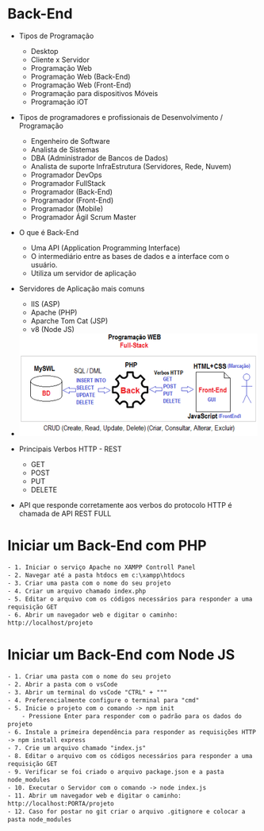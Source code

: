 # Back-End

- Tipos de Programação
	- Desktop
	- Cliente x Servidor
	- Programação Web
	- Programação Web (Back-End)
	- Programação Web (Front-End)
	- Programação para dispositivos Móveis
	- Programação iOT

- Tipos de programadores e profissionais de Desenvolvimento / Programação
	- Engenheiro de Software
	- Analista de Sistemas
	- DBA (Administrador de Bancos de Dados)
	- Analista de suporte InfraEstrutura (Servidores, Rede, Nuvem)
	- Programador DevOps
	- Programador FullStack
	- Programador (Back-End)
	- Programador (Front-End)
	- Programador (Mobile)
	- Programador Ágil Scrum Master

- O que é Back-End
	- Uma API (Application Programming Interface)
	- O intermediário entre as bases de dados e a interface com o usuário.
	- Utiliza um servidor de aplicação

- Servidores de Aplicação mais comuns
	- IIS (ASP)
	- Apache (PHP)
	- Aparche Tom Cat (JSP)
	- v8 (Node JS)
- <img src="fluxoweb.png">
- Principais Verbos HTTP - REST
	- GET
	- POST
	- PUT
	- DELETE

- API que responde corretamente aos verbos do protocolo HTTP é chamada de API REST FULL

# Iniciar um Back-End com PHP
	- 1. Iniciar o serviço Apache no XAMPP Controll Panel
	- 2. Navegar até a pasta htdocs em c:\xampp\htdocs
	- 3. Criar uma pasta com o nome do seu projeto
	- 4. Criar um arquivo chamado index.php
	- 5. Editar o arquivo com os códigos necessários para responder a uma requisição GET
	- 6. Abrir um navegador web e digitar o caminho: http://localhost/projeto

# Iniciar um Back-End com Node JS
	- 1. Criar uma pasta com o nome do seu projeto
	- 2. Abrir a pasta com o vsCode
	- 3. Abrir um terminal do vsCode "CTRL" + """
	- 4. Preferencialmente configure o terminal para "cmd"
	- 5. Inicie o projeto com o comando -> npm init 
		- Pressione Enter para responder com o padrão para os dados do projeto
	- 6. Instale a primeira dependência para responder as requisições HTTP -> npm install express
	- 7. Crie um arquivo chamado "index.js"
	- 8. Editar o arquivo com os códigos necessários para responder a uma requisição GET
	- 9. Verificar se foi criado o arquivo package.json e a pasta node_modules
	- 10. Executar o Servidor com o comando -> node index.js
	- 11. Abrir um navegador web e digitar o caminho: http://localhost:PORTA/projeto
	- 12. Caso for postar no git criar o arquivo .gitignore e colocar a pasta node_modules
	